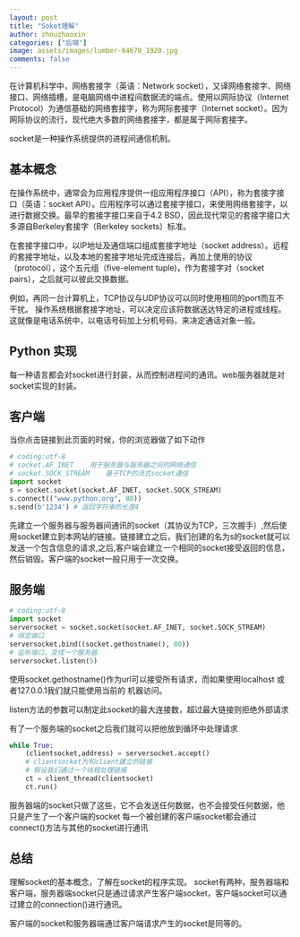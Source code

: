 ```yaml
---
layout: post
title: "Soket理解"
author: zhouzhaoxin
categories: ["后端"]
image: assets/images/lumber-84678_1920.jpg
comments: false
---
```

在计算机科学中，网络套接字（英语：Network socket），又译网络套接字、网络接口、网络插槽，是电脑网络中进程间数据流的端点。使用以网际协议（Internet Protocol）为通信基础的网络套接字，称为网际套接字（Internet socket）。因为网际协议的流行，现代绝大多数的网络套接字，都是属于网际套接字。

socket是一种操作系统提供的进程间通信机制。

## 基本概念
在操作系统中，通常会为应用程序提供一组应用程序接口（API），称为套接字接口（英语：socket API）。应用程序可以通过套接字接口，来使用网络套接字，以进行数据交换。最早的套接字接口来自于4.2 BSD，因此现代常见的套接字接口大多源自Berkeley套接字（Berkeley sockets）标准。

在套接字接口中，以IP地址及通信端口组成套接字地址（socket address）。远程的套接字地址，以及本地的套接字地址完成连接后，再加上使用的协议（protocol），这个五元组（five-element tuple)，作为套接字对（socket pairs），之后就可以彼此交换数据。

例如，再同一台计算机上，TCP协议与UDP协议可以同时使用相同的port而互不干扰。 操作系统根据套接字地址，可以决定应该将数据送达特定的进程或线程。这就像是电话系统中，以电话号码加上分机号码，来决定通话对象一般。

## Python 实现
每一种语言都会对socket进行封装，从而控制进程间的通讯。web服务器就是对socket实现的封装。

## 客户端
当你点击链接到此页面的时候，你的浏览器做了如下动作

```python
# coding:utf-8
# socket.AF_INET    用于服务器与服务器之间的网络通信
# socket.SOCK_STREAM    基于TCP的流式socket通信
import socket
s = socket.socket(socket.AF_INET, socket.SOCK_STREAM)
s.connect(("www.python.org", 80))
s.send(b'1234') # 返回字符串的长度4
```
先建立一个服务器与服务器间通讯的socket（其协议为TCP，三次握手）,然后使用socket建立到本网站的链接。链接建立之后，我们创建的名为s的socket就可以发送一个包含信息的请求,之后,客户端会建立一个相同的socket接受返回的信息，然后销毁。客户端的socket一般只用于一次交换。

## 服务端
```python
# coding:utf-8
import socket
serversocket = socket.socket(socket.AF_INET, socket.SOCK_STREAM)
# 绑定端口
serversocket.bind((socket.gethostname(), 80))
# 监听端口，变成一个服务器
serversocket.listen(5)
```

使用socket.gethostname()作为url可以接受所有请求，而如果使用localhost 或者127.0.0.1我们就只能使用当前的
机器访问。

listen方法的参数可以制定此socket的最大连接数，超过最大链接则拒绝外部请求

有了一个服务端的socket之后我们就可以把他放到循环中处理请求

```python
while True:
    (clientsocket,address) = serversocket.accept()
    # clientsocket为和client建立的链接
    # 假设我们通过一个线程处理链接
    ct = client_thread(clientsocket)
    ct.run()
```
服务器端的socket只做了这些，它不会发送任何数据，也不会接受任何数据，他只是产生了一个客户端的socket
每一个被创建的客户端socket都会通过connect()方法与其他的socket进行通讯

## 总结
理解socket的基本概念，了解在socket的程序实现。
socket有两种，服务器端和客户端，服务器端socket只是通过请求产生客户端socket，客户端socket可以通过建立的connection()进行通讯。

客户端的socket和服务器端通过客户端请求产生的socket是同等的。
